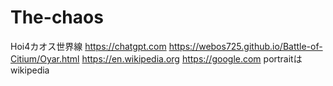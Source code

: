 # The-chaos
Hoi4カオス世界線 https://chatgpt.com
https://webos725.github.io/Battle-of-Citium/Oyar.html
https://en.wikipedia.org
https://google.com
portraitはwikipedia
